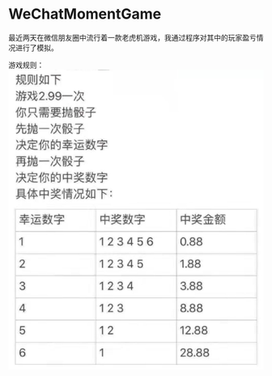 # WeChatMomentGame

最近两天在微信朋友圈中流行着一款老虎机游戏，我通过程序对其中的玩家盈亏情况进行了模拟。

游戏规则：
![image](https://github.com/yyyeying/WeChatMomentGame/blob/master/rule.png)
